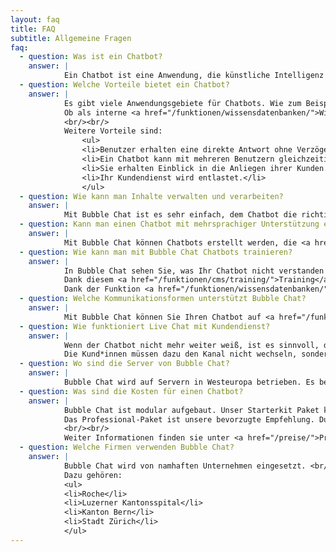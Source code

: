 ```yaml
---
layout: faq
title: FAQ
subtitle: Allgemeine Fragen
faq: 
  - question: Was ist ein Chatbot?
    answer: |
            Ein Chatbot ist eine Anwendung, die künstliche Intelligenz verwendet, um sich mit Menschen in natürlicher Sprache zu unterhalten.
  - question: Welche Vorteile bietet ein Chatbot?
    answer: |
            Es gibt viele Anwendungsgebiete für Chatbots. Wie zum Beispiel im Kundendienst, im Gesundheitswesen, in der IT, im Bildungswesen oder im HR. <br/>
            Ob als interne <a href="/funktionen/wissensdatenbanken/">Wissensdatenbank</a> für Dokumentationen und Reglemente oder als Kundensupport direkt auf der Webseite oder einem anderen <a href="/funktionen/channel">Kommunikationskanal</a> um den Kunden 24/7 zu unterstützen.
            <br/><br/>
            Weitere Vorteile sind:
                <ul>
                <li>Benutzer erhalten eine direkte Antwort ohne Verzögerung.</li>
                <li>Ein Chatbot kann mit mehreren Benutzern gleichzeitig sprechen.</li>
                <li>Sie erhalten Einblick in die Anliegen ihrer Kunden.</li>
                <li>Ihr Kundendienst wird entlastet.</li>
                </ul>
  - question: Wie kann man Inhalte verwalten und verarbeiten?
    answer: |
            Mit Bubble Chat ist es sehr einfach, dem Chatbot die richtigen Antworten auf häufig gestellte Fragen beizubringen. Mit Hilfe von <a href="/funktionen/cms/">vordefinierten Vorlagen</a> können strukturierte Gespräche im Handumdrehen konfiguriert werden.
  - question: Kann man einen Chatbot mit mehrsprachiger Unterstützung erstellen?
    answer: |
            Mit Bubble Chat können Chatbots erstellt werden, die <a href="/funktionen/cms/mehrsprachigkeit/">mehrere Sprachen gleichzeitig</a> beherrschen. Um den Trainingsaufwand gering zu halten, können mögliche Benutzerfragen automatisiert in die anderen Sprachen übersetzt werden.
  - question: Wie kann man mit Bubble Chat Chatbots trainieren?
    answer: |
            In Bubble Chat sehen Sie, was Ihr Chatbot nicht verstanden hat und können unbeantwortete Benutzeräusserungen der korrekten Antwort zuweisen.
            Dank diesem <a href="/funktionen/cms/training/">Training</a> wird Ihr Chatbot über die Zeit immer intelligenter und kann immer mehr Fragen selbständig beantworten. <br/><br/>
            Dank der Funktion <a href="/funktionen/wissensdatenbanken/">Wissensdatenbanken</a> können sie eine zentrale Sammlung an Informationen dem Chatbot zur Verfügung stellen. Bubble Chat kann Wissensdatenbanken nutzen, um den Benutzern schnelle und präzise Informationen zu liefern. 
  - question: Welche Kommunikationsformen unterstützt Bubble Chat?
    answer: |
            Mit Bubble Chat können Sie Ihren Chatbot auf <a href="/funktionen/channels/">unterschiedlichen Kanälen</a> wie z.B. auf Ihrer Webseite oder per WhatsApp anbieten.
  - question: Wie funktioniert Live Chat mit Kundendienst?
    answer: |
            Wenn der Chatbot nicht mehr weiter weiß, ist es sinnvoll, die Konversation an einen menschlichen Mitarbeiter im <a href="/funktionen/live-chat/">Live Chat</a> zu übergeben. <br/>
            Die Kund*innen müssen dazu den Kanal nicht wechseln, sondern können die Konversation einfach im bereits geöffneten Chat-Fenster weiterführen. Damit die Mitarbeitenden aus dem Kundendienst gleich verstehen, um was es bei der Anfrage geht, haben sie Einblick in die gesamte Konversation, die der Kunde zuvor mit dem Chatbot führte.
  - question: Wo sind die Server von Bubble Chat?
    answer: |
            Bubble Chat wird auf Servern in Westeuropa betrieben. Es besteht aber auch die Möglichkeit, Bubble Chat im eigenen Rechenzentrum laufen zu lassen.
  - question: Was sind die Kosten für einen Chatbot?
    answer: |
            Bubble Chat ist modular aufgebaut. Unser Starterkit Paket kostet CHF 490.- pro Monat. Damit können oft gestellte Fragen automatisiert beantwortet werden. <br/><br/>
            Das Professional-Paket ist unsere bevorzugte Empfehlung. Durch die Integration von Wissensdatenbanken ist der Chatbot in der Lage, eigenständig aus vordefinierten Quellen zu lernen. Das ermöglicht ihm, eine Vielzahl von Fragen zu beantworten.
            <br/><br/>
            Weiter Informationen finden sie unter <a href="/preise/">Preise</a>.
  - question: Welche Firmen verwenden Bubble Chat?
    answer: |
            Bubble Chat wird von namhaften Unternehmen eingesetzt. <br/>
            Dazu gehören:
            <ul>
            <li>Roche</li>
            <li>Luzerner Kantonsspital</li>
            <li>Kanton Bern</li>
            <li>Stadt Zürich</li>
            </ul>
---
```

